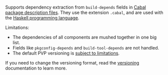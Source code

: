 Supports dependency extraction from `build-depends` fields in [Cabal package description files](https://cabal.readthedocs.io/en/3.12/cabal-package-description-file.html#pkg-field-build-depends).
They use the extension `.cabal`, and are used with the [Haskell programming language](https://www.haskell.org/).

Limitations:

- The dependencies of all components are mushed together in one big list.
- Fields like `pkgconfig-depends` and `build-tool-depends` are not handled.
- The default PVP versioning is [subject to limitations](../../versioning/pvp/readme.md).

If you need to change the versioning format, read the [versioning](../../versioning/index.md) documentation to learn more.

